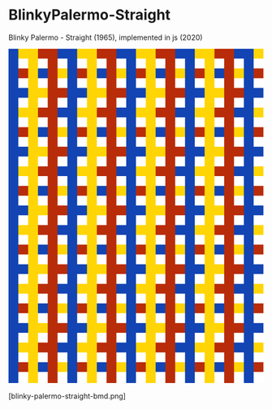 # BlinkyPalermo-Straight
Blinky Palermo - Straight (1965), implemented in js (2020)

![blinky-palermo-straight-bmd](blinky-palermo-straight-bmd.png "Blinky - Palermo - Straight")

[blinky-palermo-straight-bmd.png]
